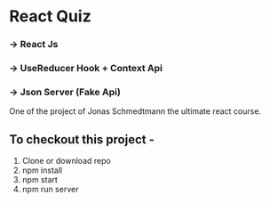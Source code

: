 # React Quiz

### -> React Js

### -> UseReducer Hook + Context Api

### -> Json Server (Fake Api)

One of the project of Jonas Schmedtmann the ultimate react course.

## To checkout this project -

1. Clone or download repo
2. npm install
3. npm start
4. npm run server
